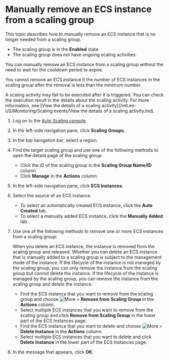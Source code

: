 # Manually remove an ECS instance from a scaling group

This topic describes how to manually remove an ECS instance that is no longer needed from a scaling group.

-   The scaling group is in the **Enabled** state.
-   The scaling group does not have ongoing scaling activities.

You can manually remove an ECS instance from a scaling group without the need to wait for the cooldown period to expire.

You cannot remove an ECS instance if the number of ECS instances in the scaling group after the removal is less than the minimum number.

A scaling activity may fail to be executed after it is triggered. You can check the execution result in the details about the scaling activity. For more information, see [View the details of a scaling activity](/intl.en-US/Monitoring/Scaling events/View the details of a scaling activity.md).

1.  Log on to the [Auto Scaling console](https://essnew.console.aliyun.com/).

2.  In the left-side navigation pane, click **Scaling Groups**.

3.  In the top navigation bar, select a region.

4.  Find the target scaling group and use one of the following methods to open the details page of the scaling group:

    -   Click the ID of the scaling group in the **Scaling Group Name/ID** column.
    -   Click **Manage** in the **Actions** column.
5.  In the left-side navigation pane, click **ECS Instances**.

6.  Select the source of an ECS instance.

    -   To select an automatically created ECS instance, click the **Auto Created** tab.
    -   To select a manually added ECS instance, click the **Manually Added** tab.
7.  Use one of the following methods to remove one or more ECS instances from a scaling group:

    When you delete an ECS instance, the instance is removed from the scaling group and released. Whether you can delete an ECS instance that is manually added to a scaling group is subject to the management mode of the instance. If the lifecycle of the instance is not managed by the scaling group, you can only remove the instance from the scaling group but cannot delete the instance. If the lifecycle of the instance is managed by the scaling group, you can remove the instance from the scaling group and delete the instance.

    -   Find the ECS instance that you want to remove from the scaling group and choose ![More](https://static-aliyun-doc.oss-cn-hangzhou.aliyuncs.com/assets/img/en-US/3826400061/p130487.png) \> **Remove from Scaling Group** in the **Actions** column.
    -   Select multiple ECS instances that you want to remove from the scaling group and click **Remove from Scaling Group** in the lower part of the ECS Instances page.
    -   Find the ECS instance that you want to delete and choose ![More](https://static-aliyun-doc.oss-cn-hangzhou.aliyuncs.com/assets/img/en-US/3826400061/p130487.png) \> **Delete Instance** in the **Actions** column.
    -   Select multiple ECS instances that you want to delete and click **Delete Instance** in the lower part of the ECS Instances page.
8.  In the message that appears, click **OK**.


